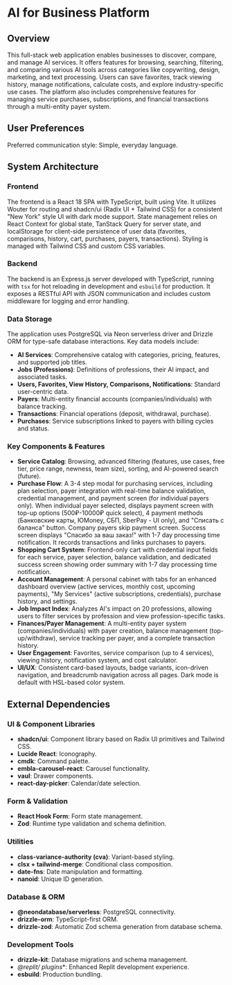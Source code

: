 # AI for Business Platform

## Overview

This full-stack web application enables businesses to discover, compare, and manage AI services. It offers features for browsing, searching, filtering, and comparing various AI tools across categories like copywriting, design, marketing, and text processing. Users can save favorites, track viewing history, manage notifications, calculate costs, and explore industry-specific use cases. The platform also includes comprehensive features for managing service purchases, subscriptions, and financial transactions through a multi-entity payer system.

## User Preferences

Preferred communication style: Simple, everyday language.

## System Architecture

### Frontend

The frontend is a React 18 SPA with TypeScript, built using Vite. It utilizes Wouter for routing and shadcn/ui (Radix UI + Tailwind CSS) for a consistent "New York" style UI with dark mode support. State management relies on React Context for global state, TanStack Query for server state, and localStorage for client-side persistence of user data (favorites, comparisons, history, cart, purchases, payers, transactions). Styling is managed with Tailwind CSS and custom CSS variables.

### Backend

The backend is an Express.js server developed with TypeScript, running with `tsx` for hot reloading in development and `esbuild` for production. It exposes a RESTful API with JSON communication and includes custom middleware for logging and error handling.

### Data Storage

The application uses PostgreSQL via Neon serverless driver and Drizzle ORM for type-safe database interactions. Key data models include:
- **AI Services**: Comprehensive catalog with categories, pricing, features, and supported job titles.
- **Jobs (Professions)**: Definitions of professions, their AI impact, and associated tasks.
- **Users, Favorites, View History, Comparisons, Notifications**: Standard user-centric data.
- **Payers**: Multi-entity financial accounts (companies/individuals) with balance tracking.
- **Transactions**: Financial operations (deposit, withdrawal, purchase).
- **Purchases**: Service subscriptions linked to payers with billing cycles and status.

### Key Components & Features

- **Service Catalog**: Browsing, advanced filtering (features, use cases, free tier, price range, newness, team size), sorting, and AI-powered search (future).
- **Purchase Flow**: A 3-4 step modal for purchasing services, including plan selection, payer integration with real-time balance validation, credential management, and payment screen (for individual payers only). When individual payer selected, displays payment screen with top-up options (500₽-10000₽ quick select), 4 payment methods (Банковские карты, ЮMoney, СБП, SberPay - UI only), and "Списать с баланса" button. Company payers skip payment screen. Success screen displays "Спасибо за ваш заказ!" with 1-7 day processing time notification. It records transactions and links purchases to payers.
- **Shopping Cart System**: Frontend-only cart with credential input fields for each service, payer selection, balance validation, and dedicated success screen showing order summary with 1-7 day processing time notification.
- **Account Management**: A personal cabinet with tabs for an enhanced dashboard overview (active services, monthly cost, upcoming payments), "My Services" (active subscriptions, credentials), purchase history, and settings.
- **Job Impact Index**: Analyzes AI's impact on 20 professions, allowing users to filter services by profession and view profession-specific tasks.
- **Finances/Payer Management**: A multi-entity payer system (companies/individuals) with payer creation, balance management (top-up/withdraw), service tracking per payer, and a complete transaction history.
- **User Engagement**: Favorites, service comparison (up to 4 services), viewing history, notification system, and cost calculator.
- **UI/UX**: Consistent card-based layouts, badge variants, icon-driven navigation, and breadcrumb navigation across all pages. Dark mode is default with HSL-based color system.

## External Dependencies

### UI & Component Libraries

- **shadcn/ui**: Component library based on Radix UI primitives and Tailwind CSS.
- **Lucide React**: Iconography.
- **cmdk**: Command palette.
- **embla-carousel-react**: Carousel functionality.
- **vaul**: Drawer components.
- **react-day-picker**: Calendar/date selection.

### Form & Validation

- **React Hook Form**: Form state management.
- **Zod**: Runtime type validation and schema definition.

### Utilities

- **class-variance-authority (cva)**: Variant-based styling.
- **clsx + tailwind-merge**: Conditional class composition.
- **date-fns**: Date manipulation and formatting.
- **nanoid**: Unique ID generation.

### Database & ORM

- **@neondatabase/serverless**: PostgreSQL connectivity.
- **drizzle-orm**: TypeScript-first ORM.
- **drizzle-zod**: Automatic Zod schema generation from database schema.

### Development Tools

- **drizzle-kit**: Database migrations and schema management.
- **@replit/* plugins**: Enhanced Replit development experience.
- **esbuild**: Production bundling.